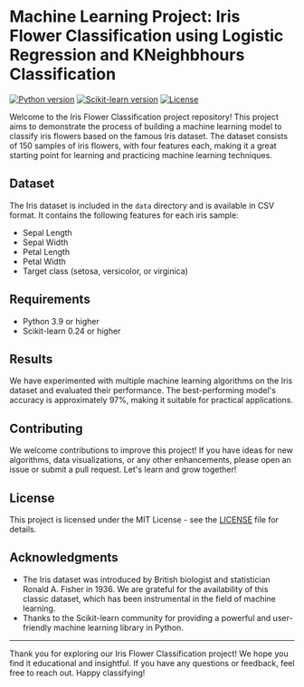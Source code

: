 
# Machine Learning Project: Iris Flower Classification using Logistic Regression and KNeighbhours Classification

[![Python version](https://img.shields.io/badge/Python-3.9-blue)](https://www.python.org/downloads/release/python-390/)
[![Scikit-learn version](https://img.shields.io/badge/Scikit--learn-0.24-green)](https://scikit-learn.org/stable/whats_new/v0.24.html)
[![License](https://img.shields.io/badge/license-MIT-green)](https://opensource.org/licenses/MIT)

Welcome to the Iris Flower Classification project repository! This project aims to demonstrate the process of building a machine learning model to classify iris flowers based on the famous Iris dataset. The dataset consists of 150 samples of iris flowers, with four features each, making it a great starting point for learning and practicing machine learning techniques.

## Dataset

The Iris dataset is included in the `data` directory and is available in CSV format. It contains the following features for each iris sample:

- Sepal Length
- Sepal Width
- Petal Length
- Petal Width
- Target class (setosa, versicolor, or virginica)

## Requirements

- Python 3.9 or higher
- Scikit-learn 0.24 or higher

## Results

We have experimented with multiple machine learning algorithms on the Iris dataset and evaluated their performance. The best-performing model's accuracy is approximately 97%, making it suitable for practical applications.

## Contributing

We welcome contributions to improve this project! If you have ideas for new algorithms, data visualizations, or any other enhancements, please open an issue or submit a pull request. Let's learn and grow together!

## License

This project is licensed under the MIT License - see the [LICENSE](LICENSE) file for details.

## Acknowledgments

- The Iris dataset was introduced by British biologist and statistician Ronald A. Fisher in 1936. We are grateful for the availability of this classic dataset, which has been instrumental in the field of machine learning.
- Thanks to the Scikit-learn community for providing a powerful and user-friendly machine learning library in Python.

---

Thank you for exploring our Iris Flower Classification project! We hope you find it educational and insightful. If you have any questions or feedback, feel free to reach out. Happy classifying!

